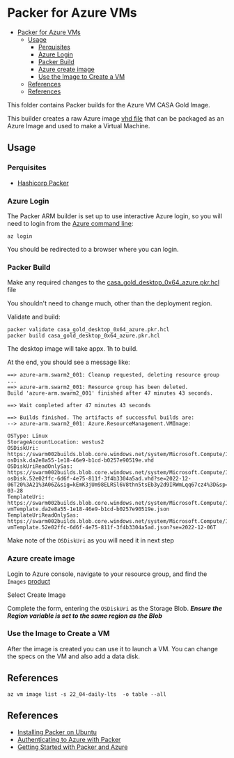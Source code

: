 # Packer for Azure VMs

- [Packer for Azure VMs](#packer-for-azure-vms)
  - [Usage](#usage)
    - [Perquisites](#perquisites)
    - [Azure Login](#azure-login)
    - [Packer Build](#packer-build)
    - [Azure create image](#azure-create-image)
    - [Use the Image to Create a VM](#use-the-image-to-create-a-vm)
  - [References](#references)
  - [References](#references-1)

This folder contains Packer builds for the Azure VM CASA Gold Image.

This builder creates a raw Azure image [vhd file](https://learn.microsoft.com/en-us/azure/virtual-machines/linux/build-image-with-packer) that can be packaged as an Azure Image and used to make a Virtual Machine.

## Usage

### Perquisites

 * [Hashicorp Packer](https://developer.hashicorp.com/packer/tutorials/docker-get-started/get-started-install-cli)

### Azure Login

The Packer ARM builder is set up to use interactive Azure login, so you will need to login from the [Azure command line](https://learn.microsoft.com/en-us/cli/azure/install-azure-cli):

```
az login
```

You should be redirected to a browser where you can login.

### Packer Build 

Make any required changes to the [casa_gold_desktop_0x64_azure.pkr.hcl](./casa_gold_desktop_0x64_azure.pkr.hcl) file

You shouldn't need to change much, other than the deployment region.

Validate and build:

```
packer validate casa_gold_desktop_0x64_azure.pkr.hcl 
packer build casa_gold_desktop_0x64_azure.pkr.hcl 
```

The desktop image will take appx. 1h to build.

At the end, you should see a message like:

```
==> azure-arm.swarm2_001: Cleanup requested, deleting resource group ...
==> azure-arm.swarm2_001: Resource group has been deleted.
Build 'azure-arm.swarm2_001' finished after 47 minutes 43 seconds.

==> Wait completed after 47 minutes 43 seconds

==> Builds finished. The artifacts of successful builds are:
--> azure-arm.swarm2_001: Azure.ResourceManagement.VMImage:

OSType: Linux
StorageAccountLocation: westus2
OSDiskUri: https://swarm002builds.blob.core.windows.net/system/Microsoft.Compute/Images/images/packer-osDisk.da2e8a55-1e18-46e9-b1cd-b0257e90519e.vhd
OSDiskUriReadOnlySas: https://swarm002builds.blob.core.windows.net/system/Microsoft.Compute/Images/images/packer-osDisk.52e02ffc-6d6f-4e75-811f-3f4b3304a5ad.vhd?se=2022-12-06T20%3A21%3A06Z&sig=kEmK3jUm98ELRSl6V8thn5tsEb3y2d9IRWmLqq67cz4%3D&sp=r&sr=b&sv=2018-03-28
TemplateUri: https://swarm002builds.blob.core.windows.net/system/Microsoft.Compute/Images/images/packer-vmTemplate.da2e8a55-1e18-46e9-b1cd-b0257e90519e.json
TemplateUriReadOnlySas: https://swarm002builds.blob.core.windows.net/system/Microsoft.Compute/Images/images/packer-vmTemplate.52e02ffc-6d6f-4e75-811f-3f4b3304a5ad.json?se=2022-12-06T
```

Make note of the `OSDiskUri` as you will need it in next step

### Azure create image

Login to Azure console, navigate to your resource group, and find the `Images` [product](https://portal.azure.com/#view/HubsExtension/BrowseResource/resourceType/Microsoft.Compute%2Fimages)

Select Create Image

Complete the form, entering the `OSDiskUri` as the Storage Blob.  ***Ensure the Region variable is set to the same region as the Blob***

### Use the Image to Create a VM

After the image is created you can use it to launch a VM.  You can change the specs on the VM and also add a data disk.

## References

```
az vm image list -s 22_04-daily-lts  -o table --all 
```

## References

  * [Installing Packer on Ubuntu](https://developer.hashicorp.com/packer/tutorials/docker-get-started/get-started-install-cli)
  * [Authenticating to Azure with Packer](https://developer.hashicorp.com/packer/plugins/builders/azure)
  * [Getting Started with Packer and Azure](https://freshbrewed.science/2021/09/08/packer-linux.html)

